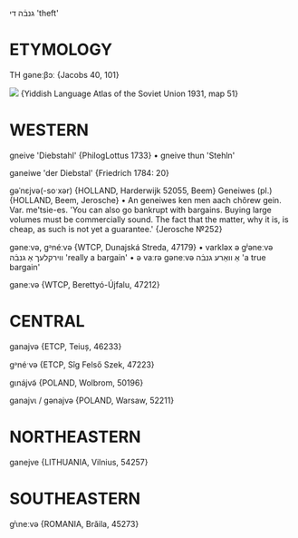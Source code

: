 גנבֿה
די
'theft'

ETYMOLOGY
===========
TH gəneːβɔː
{Jacobs 40, 101}

![](https://ia801509.us.archive.org/29/items/shprakhatlas/ShprakhatlasKarte51-Optimized.jpg)
{Yiddish Language Atlas of the Soviet Union 1931, map 51}

WESTERN
========

gneive 'Diebstahl' {PhilogLottus 1733}
	•	gneive thun 'Stehln' 

ganeiwe 'der Diebstal' {Friedrich 1784: 20}

gəˈnɛjvə(-soˑxər) {HOLLAND, Harderwijk 52055, Beem}
Geneiwes (pl.) {HOLLAND, Beem, Jerosche}
	•	An geneiwes ken men aach chôrew gein. Var. me'tsie-es. 'You can also go bankrupt with bargains. Buying large volumes must be commercially sound. The fact that the matter, why it is, is cheap, as such is not yet a guarantee.' {Jerosche №252}

gəneːvə, gᵊnéːvə {WTCP, Dunajská Streda, 47179}
	•	varkləx ə gʲəneːvə ווירקלעך אַ גנבֿה 'really a bargain'
	•	ə vaːrə gəneːvə אַ וואַרע גנבֿה 'a true bargain'

ganeːvə {WTCP, Berettyó-Újfalu, 47212}

CENTRAL
========

ganajvə {ETCP, Teiuș, 46233}

gᵊnéˑvə {ETCP, Sîg Felső Szek, 47223}

gɩnájvə̃ {POLAND, Wolbrom, 50196}

ganajvɩ / gənajvə {POLAND, Warsaw, 52211}

NORTHEASTERN
==============

ganejve {LITHUANIA, Vilnius, 54257}

SOUTHEASTERN
==============

gʲɩneːvə {ROMANIA, Brăila, 45273}
